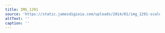 ```yaml
---
title: IMG_1291
source: 'https://static.jamesdigioia.com/uploads/2014/01/img_1291-scaled.jpg'
altText: ''
caption: ''
---
```


